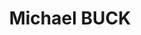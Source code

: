 ---
title: Michael BUCK
surname: BUCK
currentshow:
description_markdown: >-
  **MICHAEL BUCK&nbsp;**


  ***‘A LIFE IN THE LANDSCAPE’***&nbsp; &nbsp;:&nbsp; 1 March - 1 April
  2022&nbsp;


  **Carey Blyth Gallery, Oxford**


  ***‘What is work for? - If it is to get the job done,***


  ***then indeed get a chain saw.&nbsp;***


  ***If, however, it is to connect with Nature &nbsp;***


  ***\- to know the tree and the rhythms it asks of our bodies -***


  ***then let’s use our hands, our arms, our feet, our lungs.&nbsp;***


  ***You work that you may keep pace with the Earth,&nbsp;***


  ***and the Soul of the Earth.’**&nbsp; &nbsp;*Michael Buck 2022


  ***‘For to be idle, is to become a stranger to the Seasons.***


  ***When you work, you are a flute through whose heart,***


  ***the whispering of the hours turns to music.’ &nbsp;**&nbsp;*Kahlil Gibran,
  The Prophet, 1922


  Michael Buck trained in Fine Art at The Ruskin School of Art, Oxford
  (1975-78).&nbsp; He is a painter of many years, but also an ecologist, and
  *‘green’* is at the heart of the matter for him as both artist and
  farmer.&nbsp; The two are inextricably linked with one discipline feeding the
  other.&nbsp; With mornings spent in the studio, and afternoons on the land, he
  is creater of cob houses from earth, clay and wood; hazel coppice and fencing;
  raising geese and cattle.


  This collection of paintings provides an insight into his world:
  &nbsp;thunderous gun metal sky over sunlight grasses whilst scything hay on
  The Green; trees bare in winter against a muddy sky towards Wytham; the
  changing contours of the land and the quiet of horses on Port Meadow, their
  tails skirting around their legs in the wind.


  Larger work delights in the aerobatics of a cloud of crows, black above
  quilted Spring fields and hedgerows in a spectrum of greens, soft in the
  morning mist.&nbsp; Small works are painterly and fluent, vignettes of older
  times observed and captured ‘*en plein air’.*&nbsp;


  Michael Buck’s&nbsp; art is in the living.&nbsp; It is both authentic and
  organic in spirit and essence, so that each day, he is at one with the
  elements and the rhythms of the earth.&nbsp; Buck makes a stand for a return
  to synchronicity, a life truly lived in the landscape, at one with the natural
  world.


  *Text&nbsp; : Jenny Blyth 2022*


  ###### &nbsp;


  &nbsp;
homepage_description_markdown:
frontpage: true
gallery_date: 2022-02-10 00:00:00
permalink: /gallery/MichaelBUCK/
archive: false
main_image_path: /uploads/mb008.jpg
display_title: true
images:
  - image_path: /uploads/mb-crows-over-spring-fields.JPG
    image_title: Crows over Spring Fields and Hedges
    image_description: <Crows over Spring Fields and Hedges><oil on canvas><36 x 65 inches><amp£>
  - image_path: /uploads/mb008.jpg
    image_title: Light Beyond The Bluff
    image_description: <Light Beyond The Bluff><oil on paper><4 x 6 inches><amp£>
  - image_path: /uploads/gallery-images/michael-buck/mb024.jpg
    image_title: Gulls Rising - The Singing Way, Wytham
    image_description: >-
      <Gulls Rising - Towards the Singing Way, Wytham><oil on board><5 x 7
      inches><amp£>
  - image_path: /uploads/gallery-images/michael-buck/mb015.jpg
    image_title:
    image_description:
  - image_path: /uploads/gallery-images/michael-buck/mb031.jpg
    image_title: Glad Goldhearts
    image_description: <Glad Goldhearts><oil on canvas><38 x 48 inches><amp£>
  - image_path: /uploads/gallery-images/michael-buck/mb033.jpg
    image_title: 'Hawthorn in Spring '
    image_description: <Spring Blackthorn><acrylic on canvas><36 x 54 inches><amp£>
  - image_path: /uploads/gallery-images/michael-buck/mb030.jpg
    image_title: Binsey Poplar
    image_description: <Binsey Black Poplar><oil on paper><cm><amp£>
  - image_path: /uploads/gallery-images/michael-buck/mb011.jpg
    image_title: Winter Morning
    image_description: <Winter Morning><oil on paper>< cm><amp£>
  - image_path: /uploads/gallery-images/michael-buck/mb006.jpg
    image_title: Rainbow Droplets, Blackthorn
    image_description: <Rainbow Droplets><oil on paper>< cm><amp£>
  - image_path: /uploads/gallery-images/michael-buck/mb025.jpg
    image_title: Horses on Water Meadows
    image_description: <Horses on Port Meadow><oil on paper>< cm><amp£>
  - image_path: /uploads/gallery-images/michael-buck/mb012.jpg
    image_title: Blackthorn in Blossom
    image_description: <Blackthorn in Blossom><oil on paper>< cm><amp£>
  - image_path: /uploads/gallery-images/michael-buck/mb023.jpg
    image_title: Down By the Water
    image_description:
  - image_path: /uploads/gallery-images/michael-buck/mb007.jpg
    image_title: Storm, Western Highlands
    image_description: <Storm, Western Highlands><oil on paper>< cm><amp£1>
  - image_path: /uploads/gallery-images/michael-buck/mb021.jpg
    image_title:
    image_description: The Highlands...
_options:
  image_path:
    uploads_dir: uploads/gallery-images/:title
    width: 1200
    height: 1200
    resize_style: contain
    mime_type: image/jpeg
    accepts_mime_types:
      - image/png
      - image/jpeg
  main_image_path:
    width: 1200
    height: 800
    resize_style: contain
    mime_type: image/jpeg
_comments:
  title: Gallery title
  surname: The menu sorts galleries by surname
  currentshow: highlights the current show in the menu
  permalink: >-
    This is required to make the menus work - enter everything in lower case, no
    digits, no spaces in this format /gallery/my-new-gallery/
  main_image_path: Image used to represent your gallery
  images: Add and edit your gallery images here
  image_description: Might only be shown in the close up of an image
  archive: Not used yet!
  frontpage: Show this gallery on the homepage
  homepage_description_markdown: Text used on homepage if shown
_enabled_editors:
  - data
  - visual
---